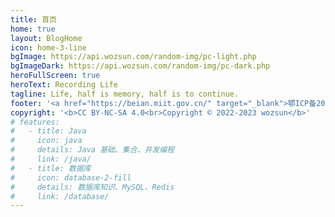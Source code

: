 ```yaml
---
title: 首页
home: true
layout: BlogHome
icon: home-3-line
bgImage: https://api.wozsun.com/random-img/pc-light.php
bgImageDark: https://api.wozsun.com/random-img/pc-dark.php
heroFullScreen: true
heroText: Recording Life
tagline: Life, half is memory, half is to continue.
footer: '<a href="https://beian.miit.gov.cn/" target="_blank">鄂ICP备2022020520号-1</a><br><b>Powered By</b> <a href="https://theme-hope.vuejs.press" target="_blank">Vuepress Theme Hope</a>'
copyright: '<b>CC BY-NC-SA 4.0<br>Copyright © 2022-2023 wozsun</b>'
# features:
#   - title: Java
#     icon: java
#     details: Java 基础、集合、并发编程
#     link: /java/
#   - title: 数据库
#     icon: database-2-fill
#     details: 数据库知识、MySQL、Redis
#     link: /database/
---  
```

